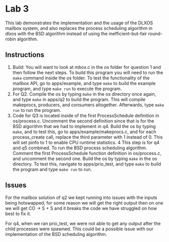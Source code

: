 # Lab 3

This lab demonstrates the implementation and the usage of the DLXOS mailbox
system, and also replaces the process scheduling algorithm in dlxos with the
BSD algorithm instead of using the inefficient-but-fair round-robin algorithm.

## Instructions
1. Build:
You will want to look at mbox.c in the os folder for question 1 and then follow the next steps.
To build this program you will need to run the ```make``` command inside the
os folder. To test the functionality of the mailbox API, go to apps/example,
and type ```make``` to build the example program, and type ```make run``` to
execute the program. 
2. For Q2. Compile the os by typing ```make``` in the os directory once again,
and type ```make``` in apps/q2 to build the program. This will compile
makeprocs, producers, and consumers altogether. Afterwards, type ```make
run``` to run the program.
3. Code for Q3 is located inside of the first ProcessSchedule definition in
os/process.c. Uncomment the second definition since that is for the BSD algorithm that we
had to implement in q4. Build the os by typing ```make```, and to test this,
go to apps/example/makeprocs.c, and for each process_create call, replace the
third parameter with 1 instead of 0. This will set pinfo to 1 to enable CPU
runtime statistics.
4 This step is for q4 and q5 combined. To run the BSD process scheduling
algorithm. Comment the first ProcessSchedule function definition in
os/process.c, and uncomment the second one. Build the os by typing ```make```
in the os directory. To test this, navigate to apps/prio_test, and type
```make``` to build the program and type ```make run``` to run.


## Issues
For the mailbox solution of q2 we kept running into issues with the inputs being hotswapped, for some reason we will get the right output then on one we will get CO -> S + S and it breaks the code we have struggled on how best to fix it.

For q4, when we ran prio_test, we were not able to get any output after the
child processes were spawned. This could be a possible issue with our
implementation of the BSD scheduling algorithm.
